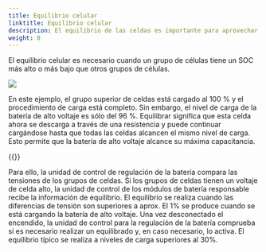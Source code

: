 ```yaml
---
title: Equilibrio celular
linktitle: Equilibrio celular
description: El equilibrio de las celdas es importante para aprovechar al máximo la batería.
weight: 8
---
```

<!-- markdownlint-disable MD033 -->
El equilibrio celular es necesario cuando un grupo de células tiene un SOC más alto o más bajo que otros grupos de células.

<img src="cellbalancing.drawio.svg" class="img-fluid">

En este ejemplo, el grupo superior de celdas está cargado al 100 % y el procedimiento de carga está completo.
Sin embargo, el nivel de carga de la batería de alto voltaje es sólo del 96 %. Equilibrar significa que esta celda ahora se descarga a través de una resistencia y puede continuar cargándose hasta que todas las celdas alcancen el mismo nivel de carga. Esto permite que la batería de alto voltaje alcance su máxima capacitancia.

{{<evkxdisplayaddarticle />}}

Para ello, la unidad de control de regulación de la batería compara las tensiones de los grupos de celdas. Si los grupos de celdas tienen un voltaje de celda alto, la unidad de control de los módulos de batería responsable recibe la información de equilibrio. El equilibrio se realiza cuando las diferencias de tensión son superiores a aprox. El 1% se produce cuando se está cargando la batería de alto voltaje. Una vez desconectado el encendido, la unidad de control para la regulación de la batería comprueba si es necesario realizar un equilibrado y, en caso necesario, lo activa. El equilibrio típico se realiza a niveles de carga superiores al 30%.
